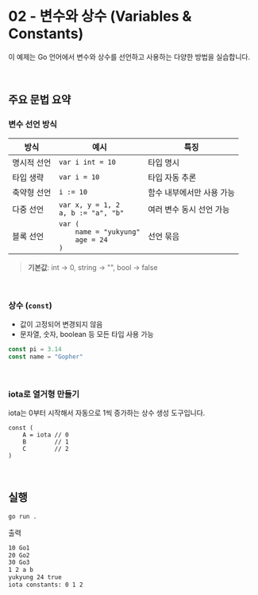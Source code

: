 # 02 - 변수와 상수 (Variables & Constants)

이 예제는 Go 언어에서 변수와 상수를 선언하고 사용하는 다양한 방법을 실습합니다.

<br>

## 주요 문법 요약

### 변수 선언 방식

| 방식 | 예시                                                         | 특징 |
|------|------------------------------------------------------------|------|
| 명시적 선언 | `var i int = 10`                                           | 타입 명시 |
| 타입 생략 | `var i = 10`                                               | 타입 자동 추론 |
| 축약형 선언 | `i := 10`                                                  | 함수 내부에서만 사용 가능 |
| 다중 선언 | `var x, y = 1, 2`<br>`a, b := "a", "b"`                    | 여러 변수 동시 선언 가능 |
| 블록 선언 | `var (`<br>`    name = "yukyung"`<br>`    age = 24`<br>`)` | 선언 묶음 |

> **기본값**: int → 0, string → "", bool → false

<br>

### 상수 (`const`)

- 값이 고정되어 변경되지 않음
- 문자열, 숫자, boolean 등 모든 타입 사용 가능

```go
const pi = 3.14
const name = "Gopher"
```

<br>

### iota로 열거형 만들기

iota는 0부터 시작해서 자동으로 1씩 증가하는 상수 생성 도구입니다.
```
const (
    A = iota // 0
    B        // 1
    C        // 2
)
```

<br> 

## 실행
```bash
go run .
```
출력
```bash
10 Go1
20 Go2
30 Go3
1 2 a b
yukyung 24 true
iota constants: 0 1 2
```

